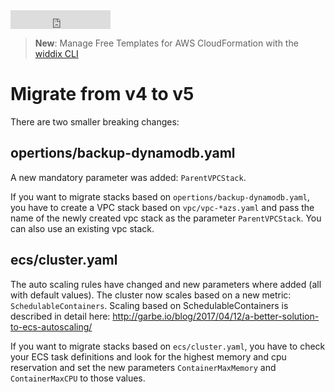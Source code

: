 <iframe src="https://ghbtns.com/github-btn.html?user=widdix&repo=aws-cf-templates&type=star&count=true&size=large" frameborder="0" scrolling="0" width="160px" height="30px"></iframe>

> **New**: Manage Free Templates for AWS CloudFormation with the [widdix CLI](./cli/)

# Migrate from v4 to v5

There are two smaller breaking changes:

## opertions/backup-dynamodb.yaml

A new mandatory parameter was added: `ParentVPCStack`.

If you want to migrate stacks based on `opertions/backup-dynamodb.yaml`, you have to create a VPC stack based on `vpc/vpc-*azs.yaml` and pass the name of the newly created vpc stack as the parameter `ParentVPCStack`. You can also use an existing vpc stack.

## ecs/cluster.yaml

The auto scaling rules have changed and new parameters where added (all with default values). The cluster now scales based on a new metric: `SchedulableContainers`. Scaling based on SchedulableContainers is described in detail here: http://garbe.io/blog/2017/04/12/a-better-solution-to-ecs-autoscaling/

If you want to migrate stacks based on `ecs/cluster.yaml`, you have to check your ECS task definitions and look for the highest memory and cpu reservation and set the new parameters `ContainerMaxMemory` and `ContainerMaxCPU` to those values.
